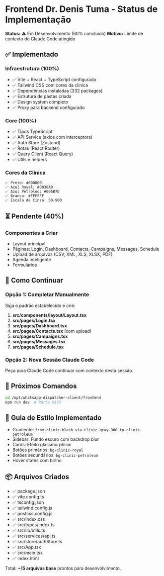 # Frontend Dr. Denis Tuma - Status de Implementação

**Status:** ⚠️ Em Desenvolvimento (60% concluído)
**Motivo:** Limite de contexto do Claude Code atingido

## ✅ Implementado

### Infraestrutura (100%)
- ✅ Vite + React + TypeScript configurado
- ✅ Tailwind CSS com cores da clínica
- ✅ Dependências instaladas (332 packages)
- ✅ Estrutura de pastas criada
- ✅ Design system completo
- ✅ Proxy para backend configurado

### Core (100%)
- ✅ Tipos TypeScript
- ✅ API Service (axios com interceptors)
- ✅ Auth Store (Zustand)
- ✅ Rotas (React Router)
- ✅ Query Client (React Query)
- ✅ Utils e helpers

### Cores da Clínica
```
✅ Preto: #000000
✅ Azul Royal: #0038A8
✅ Azul Petróleo: #006B7D
✅ Branco: #FFFFFF
✅ Escala de Cinza: 50-900
```

## ⏳ Pendente (40%)

### Componentes a Criar
- Layout principal
- Páginas: Login, Dashboard, Contacts, Campaigns, Messages, Schedule
- Upload de arquivos (CSV, XML, XLS, XLSX, PDF)
- Agenda inteligente
- Formulários

## 🚀 Como Continuar

### Opção 1: Completar Manualmente
Siga o padrão estabelecido e crie:

1. **src/components/layout/Layout.tsx**
2. **src/pages/Login.tsx**
3. **src/pages/Dashboard.tsx**
4. **src/pages/Contacts.tsx** (com upload)
5. **src/pages/Campaigns.tsx**
6. **src/pages/Messages.tsx**
7. **src/pages/Schedule.tsx**

### Opção 2: Nova Sessão Claude Code
Peça para Claude Code continuar com contexto desta sessão.

## 📝 Próximos Comandos

```bash
cd /opt/whatsapp-dispatcher-client/frontend
npm run dev  # Porta 5173
```

## 🎨 Guia de Estilo Implementado

- Gradiente: `from-clinic-black via-clinic-gray-900 to-clinic-petroleum`
- Sidebar: Fundo escuro com backdrop blur
- Cards: Efeito glassmorphism
- Botões primários: `bg-clinic-royal`
- Botões secundários: `bg-clinic-petroleum`
- Hover states com brilho

## 📦 Arquivos Criados

- ✅ package.json
- ✅ vite.config.ts
- ✅ tsconfig.json
- ✅ tailwind.config.js
- ✅ postcss.config.js
- ✅ src/index.css
- ✅ src/types/index.ts
- ✅ src/lib/utils.ts
- ✅ src/services/api.ts
- ✅ src/store/authStore.ts
- ✅ src/App.tsx
- ✅ src/main.tsx
- ✅ index.html

Total: **~15 arquivos base** prontos para desenvolvimento.
